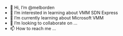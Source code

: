 - 👋 Hi, I’m @melborden
- 👀 I’m interested in learning about VMM SDN Express
- 🌱 I’m currently learning about Microsoft VMM
- 💞️ I’m looking to collaborate on ...
- 📫 How to reach me ...

<!---
melborden/melborden is a ✨ special ✨ repository because its `README.md` (this file) appears on your GitHub profile.
You can click the Preview link to take a look at your changes.
--->
